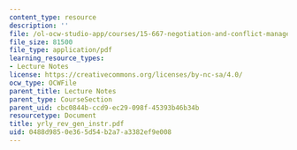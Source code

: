 ```yaml
---
content_type: resource
description: ''
file: /ol-ocw-studio-app/courses/15-667-negotiation-and-conflict-management-spring-2001/0488d9850e365d54b2a7a3382ef9e008_yrly_rev_gen_instr.pdf
file_size: 81500
file_type: application/pdf
learning_resource_types:
- Lecture Notes
license: https://creativecommons.org/licenses/by-nc-sa/4.0/
ocw_type: OCWFile
parent_title: Lecture Notes
parent_type: CourseSection
parent_uid: cbc0844b-ccd9-ec29-098f-45393b46b34b
resourcetype: Document
title: yrly_rev_gen_instr.pdf
uid: 0488d985-0e36-5d54-b2a7-a3382ef9e008
---
```

